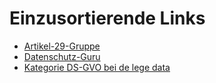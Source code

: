 # Einzusortierende Links


* [Artikel-29-Gruppe](https://ec.europa.eu/info/law/law-topic/data-protection_en)
* [Datenschutz-Guru](https://www.datenschutz-guru.de/)
* [Kategorie DS-GVO bei de lege data](https://www.delegedata.de/category/europa/datenschutz-grundverordnung/)
